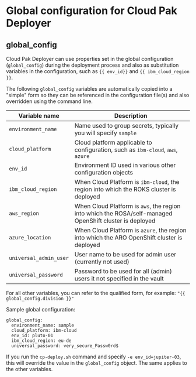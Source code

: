 # Global configuration for Cloud Pak Deployer

## global_config
Cloud Pak Deployer can use properties set in the global configuration (`global_config`) during the deployment process and also as substitution variables in the configuration, such as `{{ env_id}}` and `{{ ibm_cloud_region }}`. 

The following `global_config` variables are automatically copied into a "simple" form so they can be referenced in the configuration file(s) and also overridden using the command line.

| Variable name | Description |
| ------------- | ----------- |
| `environment_name` | Name used to group secrets, typically you will specify `sample` |
| `cloud_platform` | Cloud platform applicable to configuration, such as `ibm-cloud`, `aws`, `azure` |
| `env_id` | Environment ID used in various other configuration objects |
| `ibm_cloud_region` | When Cloud Platform is `ibm-cloud`, the region into which the ROKS cluster is deployed |
| `aws_region` | When Cloud Platform is `aws`, the region into which the ROSA/self-managed OpenShift cluster is deployed |
| `azure_location` | When Cloud Platform is `azure`, the region into which the ARO OpenShift cluster is deployed |
| `universal_admin_user` | User name to be used for admin user (currently not used) |
| `universal_password` | Password to be used for all (admin) users it not specified in the vault |

For all other variables, you can refer to the qualified form, for example: `"{{ global_config.division }}"`

Sample global configuration:
```
global_config:
  environment_name: sample
  cloud_platform: ibm-cloud
  env_id: pluto-01
  ibm_cloud_region: eu-de
  universal_password: very_secure_Passw0rd$
```

If you run the `cp-deploy.sh` command and specify `-e env_id=jupiter-03`, this will override the value in the `global_config` object. The same applies to the other variables.